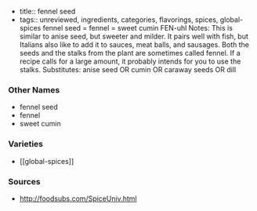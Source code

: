 - title:: fennel seed
- tags:: unreviewed, ingredients, categories, flavorings, spices, global-spices
fennel seed = fennel = sweet cumin FEN-uhl Notes: This is similar to anise seed, but sweeter and milder. It pairs well with fish, but Italians also like to add it to sauces, meat balls, and sausages. Both the seeds and the stalks from the plant are sometimes called fennel. If a recipe calls for a large amount, it probably intends for you to use the stalks. Substitutes: anise seed OR cumin OR caraway seeds OR dill

### Other Names

* fennel seed
* fennel
* sweet cumin

### Varieties

* [[global-spices]]

### Sources
* http://foodsubs.com/SpiceUniv.html
